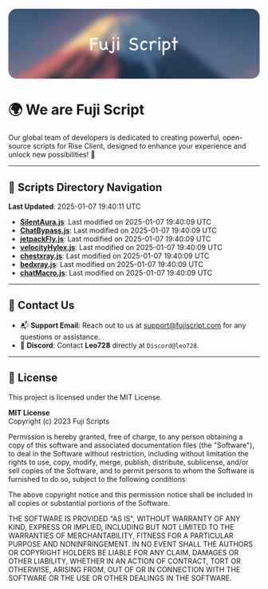 ![Banner](.github/b.webp)

# 🌍 **We are Fuji Script**

Our global team of developers is dedicated to creating powerful, open-source scripts for Rise Client, designed to enhance your experience and unlock new possibilities! 🌟

---
<!-- SCRIPTS_NAVIGATION_START -->
## 📂 **Scripts Directory Navigation**

**Last Updated**: 2025-01-07 19:40:11 UTC

- **[SilentAura.js](scripts/SilentAura.js)**: Last modified on 2025-01-07 19:40:09 UTC
- **[ChatBypass.js](scripts/ChatBypass.js)**: Last modified on 2025-01-07 19:40:09 UTC
- **[jetpackFly.js](scripts/jetpackFly.js)**: Last modified on 2025-01-07 19:40:09 UTC
- **[velocityHylex.js](scripts/velocityHylex.js)**: Last modified on 2025-01-07 19:40:09 UTC
- **[chestxray.js](scripts/chestxray.js)**: Last modified on 2025-01-07 19:40:09 UTC
- **[bedxray.js](scripts/bedxray.js)**: Last modified on 2025-01-07 19:40:09 UTC
- **[chatMacro.js](scripts/chatMacro.js)**: Last modified on 2025-01-07 19:40:09 UTC

<!-- SCRIPTS_NAVIGATION_END -->

---

## 💬 **Contact Us**  
- 📬 **Support Email**: Reach out to us at [support@fujiscript.com](mailto:support@fujiscript.com) for any questions or assistance.  
- 💬 **Discord**: Contact **Leo728** directly at `Discord@leo728`.

---

## 📜 **License**

This project is licensed under the MIT License.  

**MIT License**  
Copyright (c) 2023 Fuji Scripts  

Permission is hereby granted, free of charge, to any person obtaining a copy of this software and associated documentation files (the "Software"), to deal in the Software without restriction, including without limitation the rights to use, copy, modify, merge, publish, distribute, sublicense, and/or sell copies of the Software, and to permit persons to whom the Software is furnished to do so, subject to the following conditions:  

The above copyright notice and this permission notice shall be included in all copies or substantial portions of the Software.  

THE SOFTWARE IS PROVIDED "AS IS", WITHOUT WARRANTY OF ANY KIND, EXPRESS OR IMPLIED, INCLUDING BUT NOT LIMITED TO THE WARRANTIES OF MERCHANTABILITY, FITNESS FOR A PARTICULAR PURPOSE AND NONINFRINGEMENT. IN NO EVENT SHALL THE AUTHORS OR COPYRIGHT HOLDERS BE LIABLE FOR ANY CLAIM, DAMAGES OR OTHER LIABILITY, WHETHER IN AN ACTION OF CONTRACT, TORT OR OTHERWISE, ARISING FROM, OUT OF OR IN CONNECTION WITH THE SOFTWARE OR THE USE OR OTHER DEALINGS IN THE SOFTWARE.  
